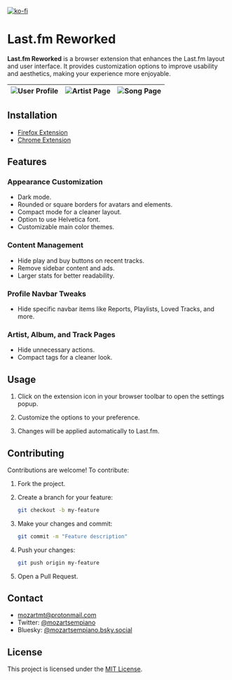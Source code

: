 [![ko-fi](https://ko-fi.com/img/githubbutton_sm.svg)](https://ko-fi.com/V7V81FVVVI)

# Last.fm Reworked

**Last.fm Reworked** is a browser extension that enhances the Last.fm layout and user interface. It provides customization options to improve usability and aesthetics, making your experience more enjoyable.

| ![User Profile](https://i.imgur.com/SV6g9NU.jpeg) | ![Artist Page](https://i.imgur.com/TNZyXAS.jpeg) | ![Song Page](https://i.imgur.com/HU7zXh3.jpeg) |
| :----------------------------------------------: | :---------------------------------------------: | :-------------------------------------------: |

## Installation

- [Firefox Extension](https://addons.mozilla.org/firefox/addon/last-fm-reworked/)
- [Chrome Extension](https://chromewebstore.google.com/detail/lastfm-reworked/jihcknccokongmfklnodojmpkjdgihlf)

## Features

### Appearance Customization

- Dark mode.
- Rounded or square borders for avatars and elements.
- Compact mode for a cleaner layout.
- Option to use Helvetica font.
- Customizable main color themes.

### Content Management

- Hide play and buy buttons on recent tracks.
- Remove sidebar content and ads.
- Larger stats for better readability.

### Profile Navbar Tweaks

- Hide specific navbar items like Reports, Playlists, Loved Tracks, and more.

### Artist, Album, and Track Pages

- Hide unnecessary actions.
- Compact tags for a cleaner look.

## Usage

1. Click on the extension icon in your browser toolbar to open the settings popup.

2. Customize the options to your preference.

3. Changes will be applied automatically to Last.fm.

## Contributing

Contributions are welcome! To contribute:

1. Fork the project.

2. Create a branch for your feature:

   ```bash
   git checkout -b my-feature
   ```

3. Make your changes and commit:

   ```bash
   git commit -m "Feature description"
   ```

4. Push your changes:

   ```bash
   git push origin my-feature
   ```

5. Open a Pull Request.

## Contact

- [mozartmt@protonmail.com](mailto:mozartmt@protonmail.com)
- Twitter: [@mozartsempiano](https://twitter.com/mozartsempiano)
- Bluesky: [@mozartsempiano.bsky.social](https://bsky.app/profile/mozartsempiano.bsky.social)

## License

This project is licensed under the [MIT License](LICENSE).

